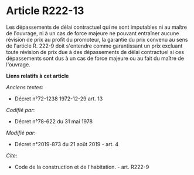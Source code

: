 # Article R222-13

Les dépassements de délai contractuel qui ne sont imputables ni au maître de l'ouvrage, ni à un cas de force majeure ne
pouvant entraîner aucune révision de prix au profit du promoteur, la garantie du prix convenu au sens de l'article R. 222-9
doit s'entendre comme garantissant un prix excluant toute révision de prix due à des dépassements de délai contractuel si ces
dépassements sont dus à un cas de force majeure ou au fait du maître de l'ouvrage.

**Liens relatifs à cet article**

_Anciens textes_:

  - Décret n°72-1238 1972-12-29 art. 13

_Codifié par_:

  - Décret n°78-622 du 31 mai 1978

_Modifié par_:

  - Décret n°2019-873 du 21 août 2019 - art. 4

_Cite_:

  - Code de la construction et de l'habitation. - art. R222-9
